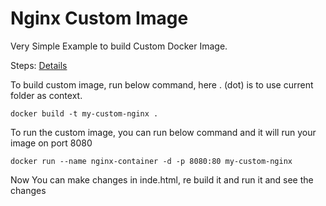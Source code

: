 # Nginx Custom Image
Very Simple Example to build Custom Docker Image.

Steps: [Details](https://nitinksingh.com/pushing-custom-images-to-docker-hub-using-github-actions/)

To build custom image, run below command, here . (dot) is to use current folder as context.
```
docker build -t my-custom-nginx .
```

To run the custom image, you can run below command and it will run your image on port 8080

```
docker run --name nginx-container -d -p 8080:80 my-custom-nginx
```

Now You can make changes in inde.html, re build it and run it and see the changes
